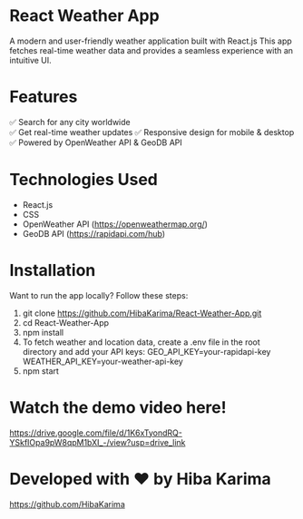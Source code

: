 #  React Weather App
 A modern and user-friendly weather application built with React.js This app fetches real-time weather data and provides a seamless experience with an intuitive UI.

# Features
✅ Search for any city worldwide   
✅ Get real-time weather updates 
✅ Responsive design for mobile & desktop 
✅ Powered by OpenWeather API & GeoDB API

# Technologies Used
- React.js
- CSS
- OpenWeather API (https://openweathermap.org/)
- GeoDB API (https://rapidapi.com/hub)

# Installation
Want to run the app locally? Follow these steps:
1. git clone https://github.com/HibaKarima/React-Weather-App.git
2. cd React-Weather-App
3. npm install
4. To fetch weather and location data, create a .env file in the root directory and add your API keys:
  GEO_API_KEY=your-rapidapi-key
  WEATHER_API_KEY=your-weather-api-key
5. npm start

 # Watch the demo video here!
https://drive.google.com/file/d/1K6xTyondRQ-YSkfIOpa9pW8qpM1bXI_-/view?usp=drive_link

# Developed with ❤️ by Hiba Karima
https://github.com/HibaKarima
